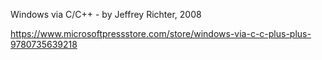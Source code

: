 Windows via C/C++ - by Jeffrey Richter, 2008

https://www.microsoftpressstore.com/store/windows-via-c-c-plus-plus-9780735639218

